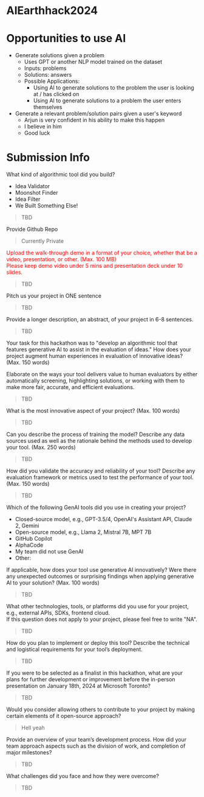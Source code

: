 # AIEarthhack2024

# Opportunities to use AI
- Generate solutions given a problem
  - Uses GPT or another NLP model trained on the dataset
  - Inputs: problems
  - Solutions: answers
  - Possible Applications:
    - Using AI to generate solutions to the problem the user is looking at / has clicked on
    - Using AI to generate solutions to a problem the user enters themselves
- Generate a relevant problem/solution pairs given a user's keyword
  - Arjun is very confident in his ability to make this happen
  - I believe in him
  - Good luck

# Submission Info

What kind of algorithmic tool did you build?
- Idea Validator
- Moonshot Finder
- Idea Filter
- We Built Something Else!

> TBD

Provide Github Repo

> Currently Private

<span style="color: red">
Upload the walk-through demo in a format of your choice, whether that be a video, presentation, or other. (Max. 100 MB)
<br />
Please keep demo video under 5 mins and presentation deck under 10 slides.
</span>

> TBD

Pitch us your project in ONE sentence

> TBD

Provide a longer description, an abstract, of your project in 6-8 sentences.

> TBD

Your task for this hackathon was to "develop an algorithmic tool that features generative AI to assist in the evaluation of ideas."  How does your project augment human experiences in evaluation of innovative ideas? (Max. 150 words)

Elaborate on the ways your tool delivers value to human evaluators by either automatically screening, highlighting solutions, or working with them to make more fair, accurate, and efficient evaluations.

> TBD

What is the most innovative aspect of your project? (Max. 100 words)

> TBD

Can you describe the process of training the model? Describe any data sources used as well as the rationale behind the methods used to develop your tool. (Max. 250 words)

> TBD

How did you validate the accuracy and reliability of your tool? Describe any evaluation framework or metrics used to test the performance of your tool. (Max. 150 words)

> TBD

Which of the following GenAI tools did you use in creating your project?
- Closed-source model, e.g., GPT-3.5/4, OpenAI's Assistant API, Claude 2, Gemini
- Open-source model, e.g., Llama 2, Mistral 7B, MPT 7B
- GitHub Copilot
- AlphaCode
- My team did not use GenAI
- Other:

If applicable, how does your tool use generative AI innovatively? Were there any unexpected outcomes or surprising findings when applying generative AI to your solution? (Max. 100 words)

> TBD

What other technologies, tools, or platforms did you use for your project, e.g., external APIs, SDKs, frontend cloud. <br />
If this question does not apply to your project, please feel free to write "NA".

> TBD

How do you plan to implement or deploy this tool? Describe the technical and logistical requirements for your tool’s deployment.

> TBD

If you were to be selected as a finalist in this hackathon, what are your plans for further development or improvement before the in-person presentation on January 18th, 2024 at Microsoft Toronto?

> TBD

Would you consider allowing others to contribute to your project by making certain elements of it open-source approach?

> Hell yeah

Provide an overview of your team’s development process. How did your team approach aspects such as the division of work, and completion of major milestones?

> TBD

What challenges did you face and how they were overcome?

> TBD

